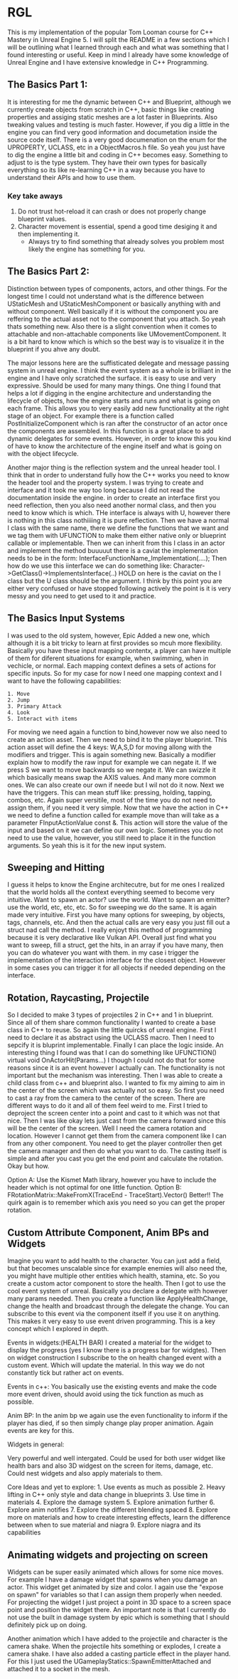 # RGL

This is my implementation of the popular Tom Looman course for C++ Mastery in Unreal Engine 5.
I will split the README in a few sections which I will be outlining what I learned through each
and what was something that I found interesting or useful. Keep in mind I already have some knowledge
of Unreal Engine and I have extensive knowledge in C++ Programming.

## The Basics Part 1:
It is interesting for me the dynamic between C++ and Blueprint, although we currently create
objects from scratch in C++, basic things like creating properties and assiging static meshes
are a lot faster in Blueprints. Also tweaking values and testing is much faster. However, if you
dig a little in the engine you can find very good information and documetation inside the source code
itself. There is a very good documenation on the enum for the UPROPERTY, UCLASS, etc in a ObjectMacros.h
file. So yeah you just have to dig the engine a little bit and coding in C++ becomes easy. Something
to adjust to is the type system. They have their own types for basically everything so its like re-learning
C++ in a way because you have to understand their APIs and how to use them.

### Key take aways
1. Do not trust hot-reload it can crash or does not properly change blueprint values.
2. Character movement is essential, spend a good time desiging it and then implementing it.
	- Always try to find something that already solves you problem most likely the engine has something for you.


## The Basics Part 2:
Distinction between types of components, actors, and other things. For the longest time I could not understand
what is the difference between UStaticMesh and UStaticMeshComponent or basically anything with and without component.
Well basically if it is without the component you are reffering to the actual asset not to the component that you attach.
So yeah thats something new. Also there is a slight convention when it comes to attachable and non-attachable components like
UMovementComponent. It is a bit hard to know which is which so the best way is to visualize it in the blueprint if you ahve any doubt.

The major lessons here are the suffisticated delegate and message passing system in unreal engine. I think the event system as a whole is brilliant
in the engine and I have only scratched the surface. it is easy to use and very expressive. Should be used for many many things. One thing
I found that helps a lot if digging in the engine architecture and understanding the lifecycle of objects, how the engine starts and runs and
what is going on each frame. This allows you to very easily add new functionality at the right stage of an object. For example there is a function called
PostInitializeComponent which is ran after the constructor of an actor once the components are assembled. In this function is a great place
to add dynamic delegates for some events. However, in order to know this you kind of have to know the architecture of the engine itself and what is going
on with the object lifecycle.

Another major thing is the reflection system and the unreal header tool. I think that in order to understand fully how the C++ works you need to
know the header tool and the property system. I was trying to create and interface and it took me way too long because I did not read the documentation
inside the engine. in order to create an interface first you need reflection, then you also need another normal class, and then you need to know which is which.
THe interface is always with U, however there is nothing in this class nothiiiing it is pure reflection. Then we have a normal I class with the same name,
there we define the functions that we want and we tag them with UFUNCTION to make them either native only or blueprint callable or implementable. Then
we can inherit from this I class in an actor and implement the method buuuuut there is a caviat the implementation needs to be in the form:
InterfaceFunctionName_Implementation(....); Then how do we use this iinterface we can do something like: Character->GetClass()->ImplementsInterface(..)
HOLD on here is the caviat on the I class but the U class should be the argument. I think by this point you are either very confused or have stopped following actively
the point is it is very messy and you need to get used to it and practice.


## The Basics Input Systems

I was used to the old system, however, Epic Added a new one, which although it is a bit tricky to learn at first provides so mcuh more flexibility.
Basically you have these input mapping contentx, a player can have multiple of them for diferent situations for example, when swimming, when in vechicle, or normal.
Each mapping context defines a sets of actions for specific inputs. So for my case for now I need one mapping context and I want to have the following capabilities:

	1. Move
	2. Jump
	3. Primary Attack
	4. Look
	5. Interact with items

For moving we need again a function to bind,however now we also need to create an action asset. Then we need to bind it to the player blueprint. This action asset
will define the 4 keys: W,A,S,D for moving allong with the modifiers and trigger. This is again something new. Basically a modifier explain how to modify the raw input
for example we can negate it. If we press S we want to move backwards so we negate it. We can swizzle it which basically means swap the AXIS values. And many more common ones. We can also create our own if neede but I wil not do it now. Next we have the triggers. This can mean stuff like: pressing, holding, tapping, combos, etc. Again
super versitile, most of the time you do not need to assign them, if you need it very simple. Now that we have the action in C++ we need to define a function
called for example move than will take as a parameter FInputActionValue const &. This action will store the value of the input and based on it we can define our
own logic. Sometimes you do not need to use the value, however, you still need to place it in the function arguments. So yeah this is it for the new input system.

## Sweeping and Hitting
I guess it helps to know the Engine architecutre, but for me ones I realized that the world holds all the context everything seemed to become very intuitive. Want to spawn
an actor? use the world. Want to spawn an emitter? use the world, etc, etc, etc. So for sweeping we do the same. It is again made very intuitive. First you have many options
for sweeping, by objects, tags, channels, etc. And then the actual calls are very easy you just fill out a struct nad call the method. I really enjoyt this method of programming because it is very declarative like Vulkan API. Overall just find what you want to sweep, fill a struct, get the hits, in an array if you have many, then
you can do whatever you want with them. in my case i trigger the implementation of the interaction interface for the closest object. However in some cases you can trigger
it for all objects if needed depending on the interface.

## Rotation, Raycasting, Projectile

So I decided to make 3 types of projectiles 2 in C++ and 1 in blueprint. Since all of them share common functionality I wanted to create a base class in C++ to reuse.
So again the little quircks of unreal engine. First I need to declare it as abstract using the UCLASS macro. Then I need to sepcify it is bluprint implementable. Finally
I can place the logic inside. An interesting thing I found was that I can do something like
	UFUNCTION()
	virtual void OnActorHit(Params...)
I though I could not do that for some reasons since it is an event however I actually can. The functionality is not important but the mechanism was interesting. Then I was able to create a child class from c++ and blueprint also. I wanted to fix my aiming to aim in the center of the screen which was actually not so easy. So first
you need to cast a ray from the camera to the center of the screen. There are different ways to do it and all of them feel weird to me. First I tried to deproject the
screen center into a point and cast to it which was not that nice. Then I was like okay lets just cast from the camera forward since this will be the center of the screen.
Well I need the camera rotation and location. However I cannot get them from the camera component like I can from any other component. You need to get the player controller
then get the camera manager and then do what you want to do. The casting itself is simple and after you cast you get the end point and calculate the rotation. Okay but how.

Option A: Use the Kismet Math library, however you have to include the header which is not optimal for one little function.
Option B: FRotationMatrix::MakeFromX(TraceEnd - TraceStart).Vector() Better!!
The quirk again is to remember which axis you need so you can get the proper rotation.

## Custom Attribute Component, Anim BPs and Widgets

Imagine you want to add health to the character. You can just add a field, but that becomes unscalable since for example enemies will also need the, you might have multiple
other entities which health, stamina, etc. So you create a custom actor component to store the health. Then I got to use the cool event system of unreal. Basically you declare a delegate with however many params needed. Then you create a function like ApplyHealthChange, change the health and broadcast through the delegate the change.
You can subscribe to this event via the component itself if you use it on anything. This makes it very easy to use event driven programming. This is a key concept which I explored in depth.

Events in widgets:(HEALTH BAR)
I created a material for the widget to display the progress (yes I know there is a progress bar for widgtes). Then on widget construction I subscribe to the on health changed
event with a custom event. Which will update the material. In this way we do not constantly tick but rather act on events.

Events in c++:
You basically use the existing events and make the code more event driven, should avoid using the tick function as much as possible.

Anim BP:
In the anim bp we again use the even functionality to inform if the player has died, if so then simply change play proper animation. Again events are key for this.

Widgets in general:

Very powerful and well intergated. Could be used for both user widget like health bars and also 3D widgest on the screen for items, damage, etc. Could nest widgets
and also apply materials to them.

Core Ideas and yet to explore:
	1. Use events as much as possible
	2. Heavy lifting in C++ only style and data change in blueprints
	3. Use time in materials
	4. Explore the damage system
	5. Explore animation further
	6. Explore anim notifies
	7. Explore the different blending spaced
	8. Explore more on materials and how to create interesting effects, learn the difference between when to sue material and niagra
	9. Explore niagra and its capabilities

## Animating widgets and projecting on screen
Widgets can be super easily animated which allows for some nice moves. For example I have a damage widget that spawns when you damage an actor. This widget get animated
by size and color. I again use the "expose on spawn" for variables so that I can assign them properly when needed. For projecting the widget I just project a point in 3D
space to a screen space point and position the widget there. An important note is that I currently do not use the built in damage system by epic which is something that I should definitely pick up on doing.

Another animation which I have added to the projectile and character is the camera shake. When the projectile hits something or explodes, I create a camera shake. I have
also added a casting particle effect in the player hand. For this I just used the UGameplayStatics::SpawnEmitterAttached and attached it to a socket in the mesh.



